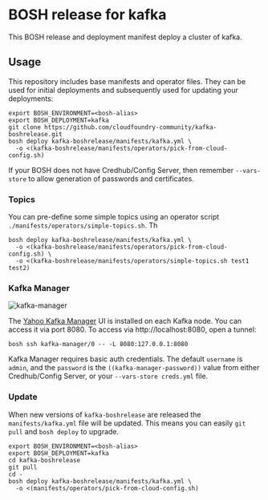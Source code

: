 # BOSH release for kafka

This BOSH release and deployment manifest deploy a cluster of kafka.

## Usage

This repository includes base manifests and operator files. They can be used for initial deployments and subsequently used for updating your deployments:

```
export BOSH_ENVIRONMENT=<bosh-alias>
export BOSH_DEPLOYMENT=kafka
git clone https://github.com/cloudfoundry-community/kafka-boshrelease.git
bosh deploy kafka-boshrelease/manifests/kafka.yml \
  -o <(kafka-boshrelease/manifests/operators/pick-from-cloud-config.sh)
```

If your BOSH does not have Credhub/Config Server, then remember `--vars-store` to allow generation of passwords and certificates.

### Topics

You can pre-define some simple topics using an operator script `./manifests/operators/simple-topics.sh`. Th

```
bosh deploy kafka-boshrelease/manifests/kafka.yml \
  -o <(kafka-boshrelease/manifests/operators/pick-from-cloud-config.sh) \
  -o <(kafka-boshrelease/manifests/operators/simple-topics.sh test1 test2)
```

### Kafka Manager

![kafka-manager](https://github.com/cloudfoundry-community/kafka-boshrelease/raw/master/doc/kafka-manager.png)

The [Yahoo Kafka Manager](https://github.com/yahoo/kafka-manager) UI is installed on each Kafka node. You can access it via port 8080. To access via http://localhost:8080, open a tunnel:

```
bosh ssh kafka-manager/0 -- -L 8080:127.0.0.1:8080
```

Kafka Manager requires basic auth credentials. The default `username` is `admin`, and the `password` is the `((kafka-manager-password))` value from either Credhub/Config Server, or your `--vars-store creds.yml` file.

### Update

When new versions of `kafka-boshrelease` are released the `manifests/kafka.yml` file will be updated. This means you can easily `git pull` and `bosh deploy` to upgrade.

```
export BOSH_ENVIRONMENT=<bosh-alias>
export BOSH_DEPLOYMENT=kafka
cd kafka-boshrelease
git pull
cd -
bosh deploy kafka-boshrelease/manifests/kafka.yml \
  -o <(manifests/operators/pick-from-cloud-config.sh)
```
